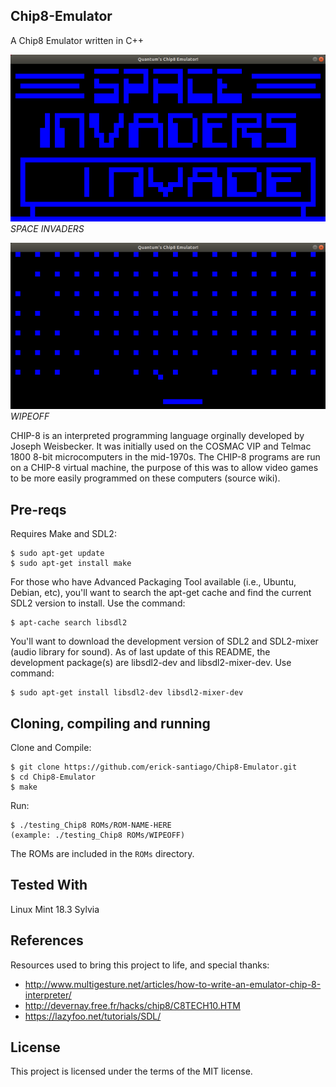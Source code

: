 ## Chip8-Emulator
A Chip8 Emulator written in C++

![SPACE INVADERS](Media/INVADERS.png "SPACE INVADERS")
*SPACE INVADERS*


![WIPEOFF](Media/WIPEOFF.png "WIPEOFF")
*WIPEOFF*

CHIP-8 is an interpreted programming language orginally developed by Joseph Weisbecker. It was initially used on the COSMAC VIP and Telmac 1800 8-bit microcomputers in the mid-1970s. The CHIP-8 programs are run on a CHIP-8 virtual machine, the purpose of this was to allow video games to be more easily programmed on these computers (source wiki). 

## Pre-reqs

Requires Make and SDL2:
```
$ sudo apt-get update
$ sudo apt-get install make
```

For those who have Advanced Packaging Tool available (i.e., Ubuntu, Debian, etc), you'll want to search the apt-get cache and find the current SDL2 version to install.  Use the command:
```
$ apt-cache search libsdl2
```
You'll want to download the development version of SDL2 and SDL2-mixer (audio library for sound). As of last update of this README, the development package(s) are libsdl2-dev and libsdl2-mixer-dev.  Use command:
```
$ sudo apt-get install libsdl2-dev libsdl2-mixer-dev
```

## Cloning, compiling and running

Clone and Compile:
```
$ git clone https://github.com/erick-santiago/Chip8-Emulator.git
$ cd Chip8-Emulator
$ make
```

Run:
```
$ ./testing_Chip8 ROMs/ROM-NAME-HERE
(example: ./testing_Chip8 ROMs/WIPEOFF)
```
The ROMs are included in the `ROMs` directory.

## Tested With
Linux Mint 18.3 Sylvia

## References
Resources used to bring this project to life, and special thanks:

- http://www.multigesture.net/articles/how-to-write-an-emulator-chip-8-interpreter/
- http://devernay.free.fr/hacks/chip8/C8TECH10.HTM
- https://lazyfoo.net/tutorials/SDL/

## License
This project is licensed under the terms of the MIT license.
